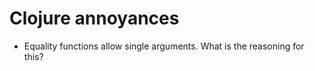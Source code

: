 Clojure annoyances
==================

* Equality functions allow single arguments. What is the reasoning for this?
